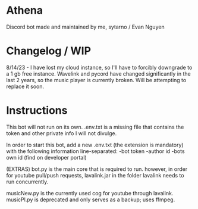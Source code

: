 # Athena
Discord bot made and maintained by me, sytarno / Evan Nguyen

# Changelog / WIP
8/14/23 - I have lost my cloud instance, so I'll have to forcibly downgrade to a 1 gb free instance.
Wavelink and pycord have changed significantly in the last 2 years, so the music player is currently broken. Will be attempting to replace it soon.

# Instructions

This bot will not run on its own. .env.txt is a missing file that contains the token and other private info I will not divulge.

In order to start this bot, add a new .env.txt (the extension is mandatory) with the following information line-separated:
-bot token
-author id
-bots own id (find on developer portal)

(EXTRAS)
bot.py is the main core that is required to run. 
however, in order for youtube pull/push requests, lavalink.jar in the folder lavalink needs to run concurrently.

musicNew.py is the currently used cog for youtube through lavalink.
musicPl.py is deprecated and only serves as a backup; uses ffmpeg.


